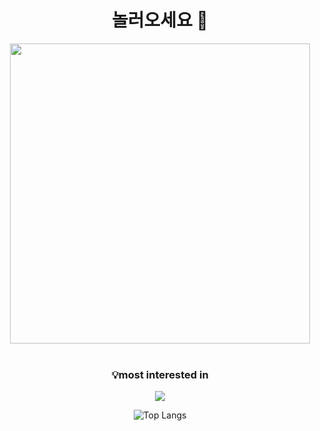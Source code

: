 <!-- <p herf="https://skillicons.dev">
  <img src="https://skillicons.dev/icons?i=py,js,css,html,jquery,mongodb,github &perline=7"/>
</p>
<p herf="https://skillicons.dev">
  <img src="https://skillicons.dev/icons?i=styledcomponents,ae,ai,ps,pr,figma,blender,css &perline=6"/>
</p> -->

<div align="center">
  
# 놀러오세요 🎠
<a href="https://0zi-l0gis.tistory.com"/><img class="thumb_g_article" data-org-src="https://t1.daumcdn.net/news/202105/25/marieclaire_cv/20210525045648230oyro.gif" data-org-width="480" dmcf-mid="cGu4DiJj3t" dmcf-mtype="image" height="auto" src="https://t1.daumcdn.net/news/202105/25/marieclaire_cv/20210525045648230oyro.gif" width="480"/></a>
<br/>
<br/>

### 💡most interested in
<p herf="https://skillicons.dev">
  <img src="https://skillicons.dev/icons?i=py,js,css,html,jquery,mongodb,github,flask,aws,vscode&perline=5"/>
</p>


![Top Langs](https://github-readme-stats.vercel.app/api/top-langs/?username=0zimushr00m&layout=compact&theme=dark) 
</div> 
 

<!--
**0zimushr00m/0zimushr00m** is a ✨ _special_ ✨ repository because its `README.md` (this file) appears on your GitHub profile.

Here are some ideas to get you started:

- 🔭 I’m currently working on ...
- 🌱 I’m currently learning ...
- 👯 I’m looking to collaborate on ...
- 🤔 I’m looking for help with ...
- 💬 Ask me about ...
- 📫 How to reach me: ...
- 😄 Pronouns: ...
- ⚡ Fun fact: ...
-->
